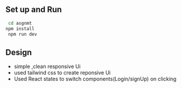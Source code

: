 ## Set up and Run
 ```bash
  cd asgnmt
 npm install
  npm run dev  
```
## Design
- simple ,clean responsive Ui
- used tailwind css to create reponsive Ui
- Used React states to switch components(Login/signUp) on clicking




